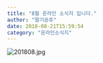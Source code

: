 ```yaml
---
title: "8월 온라인 소식지 입니다."
author: "딸기공쥬"
date: 2018-08-21T15:59:54
category: "온라인소식지"
---
```


![201808.jpg](/files/attach/images/1659/512/034/918637042f9808e23ff2de2c6a4b8b2f.jpg)
